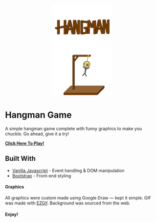 <div align="center">
    <a href="https://milesbowles.github.io/Hangman-Game/">
        <img src="https://github.com/milesbowles/Hangman-Game/blob/master/images/hangman_logo.png" alt="Hangman Logo" width="200"/>
    </a>
</div>
<div align="center">
    <a href="https://milesbowles.github.io/Hangman-Game/">
        <img src="https://github.com/milesbowles/Hangman-Game/blob/master/images/hungman.gif" alt="Hangman GIF" width="200"/>
    </a>
</div>

# Hangman Game

A simple hangman game complete with funny graphics to make you chuckle. Go ahead, give it a try!

[**Click Here To Play!**](https://milesbowles.github.io/Hangman-Game/)

## Built With

* [Vanilla Javascript](https://developer.mozilla.org/en-US/docs/Web/JavaScript) - Event handling & DOM manipulation
* [Bootstrap](https://getbootstrap.com/) - Front-end styling

#### Graphics

All graphics were custom made using Google Draw — kept it simple. GIF was made with [EZGif](https://ezgif.com/). Background was sourced from the web.


#### Enjoy!